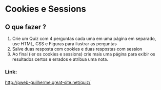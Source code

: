 # Cookies e Sessions

## O que fazer ?
1. Crie um Quiz com 4 perguntas cada uma em uma página em separado, use HTML, CSS e Figuras para ilustrar as perguntas
2. Salve duas resposta com cookies e duas respostas com session
3. Ao final (ler os cookies e sessions) crie mais uma página para exibir os resultados certos e errados e atribua uma nota. 

 ### Link: 
 http://pweb-guilherme.great-site.net/quiz/
